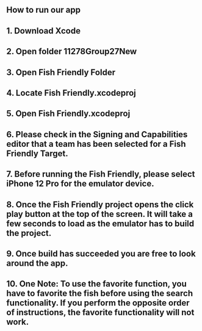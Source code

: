 ## How to run our app 
## 1. Download Xcode
## 2. Open folder 11278Group27New
## 3. Open Fish Friendly Folder
## 4. Locate Fish Friendly.xcodeproj
## 5. Open Fish Friendly.xcodeproj
## 6. Please check in the Signing and Capabilities editor that a team has been selected for a Fish Friendly Target.
## 7. Before running the Fish Friendly, please select iPhone 12 Pro for the emulator device. 
## 8. Once the Fish Friendly project opens the click play button at the top of the screen. It will take a few seconds to load as the emulator has to build the project. 
## 9. Once build has succeeded you are free to look around the app. 
## 10. One Note: To use the favorite function, you have to favorite the fish before using the search functionality. If you perform the opposite order of instructions, the favorite functionality will not work.
